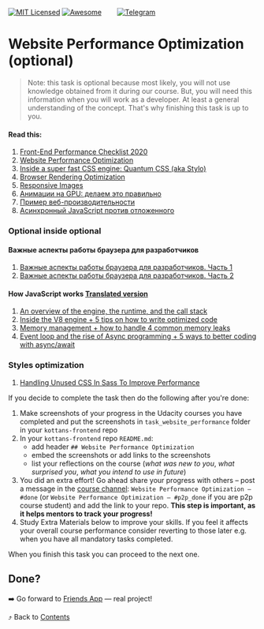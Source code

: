 [![MIT Licensed][icon-mit]][license]
[![Awesome][icon-awesome]][awesome]
&nbsp;&nbsp;&nbsp;&nbsp;&nbsp;&nbsp;
[![Telegram][icon-chat]][chat]

# Website Performance Optimization (optional)

> Note: this task is optional because most likely, you will not use knowledge obtained from it during our course. But, you will need this information when you will work as a developer. At least a general understanding of the concept. That's why finishing this task is up to you.

#### Read this:

1. [Front-End Performance Checklist 2020](https://www.smashingmagazine.com/2020/01/front-end-performance-checklist-2020-pdf-pages/)
1. [Website Performance Optimization](https://www.udacity.com/course/ud884)
1. [Inside a super fast CSS engine: Quantum CSS (aka Stylo)](https://hacks.mozilla.org/2017/08/inside-a-super-fast-css-engine-quantum-css-aka-stylo/)
1. [Browser Rendering Optimization](https://www.udacity.com/course/ud860)
1. [Responsive Images](https://www.udacity.com/course/ud882)
1. [Анимации на GPU: делаем это правильно](https://habrahabr.ru/company/odnoklassniki/blog/313978/)
1. [Пример веб-производительности](https://habrahabr.ru/company/infobox/blog/226289/)
1. [Асинхронный JavaScript против отложенного](https://habrahabr.ru/post/323790/)

### Optional inside optional

#### Важные аспекты работы браузера для разработчиков

1. [Важные аспекты работы браузера для разработчиков. Часть 1](https://habrahabr.ru/company/dataart/blog/304138/)
1. [Важные аспекты работы браузера для разработчиков. Часть 2](https://habrahabr.ru/company/dataart/blog/304934/)

#### How JavaScript works [Translated version](https://habrahabr.ru/company/ruvds/blog/340508/)

1. [An overview of the engine, the runtime, and the call stack](https://blog.sessionstack.com/how-does-javascript-actually-work-part-1-b0bacc073cf)
1. [Inside the V8 engine + 5 tips on how to write optimized code](https://blog.sessionstack.com/how-javascript-works-inside-the-v8-engine-5-tips-on-how-to-write-optimized-code-ac089e62b12e)
1. [Memory management + how to handle 4 common memory leaks](https://blog.sessionstack.com/how-javascript-works-memory-management-how-to-handle-4-common-memory-leaks-3f28b94cfbec)
1. [Event loop and the rise of Async programming + 5 ways to better coding with async/await](https://blog.sessionstack.com/how-javascript-works-event-loop-and-the-rise-of-async-programming-5-ways-to-better-coding-with-2f077c4438b5)

### Styles optimization
1. [Handling Unused CSS In Sass To Improve Performance](https://www.smashingmagazine.com/2019/08/handling-unused-css-sass-performance/)

If you decide to complete the task then
do the following after you're done:
1. Make screenshots of your progress in the Udacity courses
   you have completed
   and put the screenshots in `task_website_performance` folder in
   your `kottans-frontend` repo
1. In your `kottans-frontend` repo `README.md`:
   * add header `## Website Performance Optimization`
   * embed the screenshots or add links to the screenshots
   * list your reflections on the course
     (_what was new to you_, _what surprised you_, _what you intend to use in future_)
1. You did an extra effort! Go ahead
   share your progress with others –
   post a message in the [course channel][chat]:
   `Website Performance Optimization — #done` (or `Website Performance Optimization — #p2p_done` if you are p2p course student) and add the link to your repo. **This step is important, as it helps mentors to track your progress!**
1. Study Extra Materials below to improve your skills.
   If you feel it affects your overall course performance consider
   reverting to those later e.g. when you have all mandatory tasks completed.

When you finish this task you can proceed to the next one.

## Done?

➡️ Go forward to [Friends App](friends-app.md) — real project!

⤴️ Back to [Contents](../contents.md)


[icon-chat]: https://img.shields.io/badge/chat-on%20telegram-blue.svg
[icon-mit]: https://img.shields.io/badge/license-MIT-blue.svg
[icon-awesome]: https://cdn.rawgit.com/sindresorhus/awesome/d7305f38d29fed78fa85652e3a63e154dd8e8829/media/badge.svg

[license]: https://github.com/Kottans/web/blob/master/LICENSE.md
[awesome]: https://github.com/sindresorhus/awesome#front-end-development
[chat]: https://t.me/joinchat/CX8EF1JmLm9IM6J6oy2U7Q
